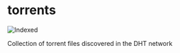 torrents 
========
![Indexed](https://img.shields.io/badge/indexed-111870-blue)

Collection of torrent files discovered in the DHT network
